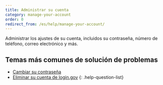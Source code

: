 ```yaml
---
title: Administrar su cuenta
category: manage-your-account
order: 0
redirect_from: /es/help/manage-your-account/
---
```


Administrar los ajustes de su cuenta, incluidos su contraseña, número de teléfono, correo electrónico y más.

## Temas más comunes de solución de problemas

* [Cambiar su contraseña](site.baseurl/help/manage-your-account/change-your-password/)
* [Eliminar su cuenta de login.gov](site.baseurl/help/manage-your-account/delete-your-account/)
{: .help-question-list}

